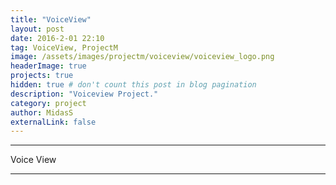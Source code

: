 ```yaml
---
title: "VoiceView"
layout: post
date: 2016-2-01 22:10
tag: VoiceView, ProjectM
image: /assets/images/projectm/voiceview/voiceview_logo.png
headerImage: true
projects: true
hidden: true # don't count this post in blog pagination
description: "Voiceview Project."
category: project
author: MidasS
externalLink: false
---
```


---

Voice View

---


